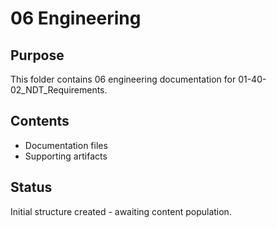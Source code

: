 # 06 Engineering

## Purpose
This folder contains 06 engineering documentation for 01-40-02_NDT_Requirements.

## Contents
- Documentation files
- Supporting artifacts

## Status
Initial structure created - awaiting content population.
